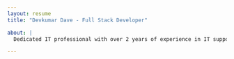 ```yaml
---
layout: resume
title: "Devkumar Dave - Full Stack Developer"

about: |
  Dedicated IT professional with over 2 years of experience in IT support and service management. Proficient in Python, HTML, CSS, and web development technologies. Seeking a Full Stack Developer position to leverage technical expertise and contribute to innovative software solutions while continuing to develop leadership skills.

---
```


<!-- Content is now handled via data files and front matter variables -->
